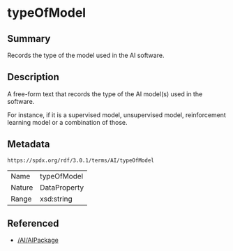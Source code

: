 <!-- Automatically generated by spec-parser v2.5.0 on 2024-08-10T18:46:28.607668+00:00 -->
<!-- SPDX-License-Identifier: Community-Spec-1.0 -->

# typeOfModel

## Summary

Records the type of the model used in the AI software.


## Description

A free-form text that records the type of the AI model(s) used in the software.

For instance, if it is a supervised model, unsupervised model, reinforcement
learning model or a combination of those.


## Metadata

`https://spdx.org/rdf/3.0.1/terms/AI/typeOfModel`


| | |
|---|---|
| Name | typeOfModel |
| Nature | DataProperty |
| Range | xsd:string |




## Referenced

- [/AI/AIPackage](../../AI/Classes/AIPackage.md)

